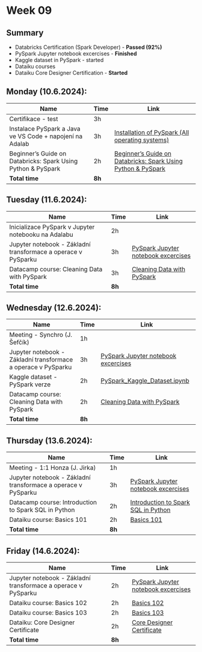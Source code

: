 # Week 09

## Summary
- Databricks Certification (Spark Developer) - **Passed (92%)**
- PySpark Jupyter notebook excercises - **Finished**
- Kaggle dataset in PySpark - started
- Dataiku courses
- Dataiku Core Designer Certification - **Started**


## Monday (10.6.2024):

| **Name** | **Time** | **Link** |
|----------|----------|----------|
| Certifikace - test | 3h |  |
| Instalace PySpark a Java ve VS Code + napojení na Adalab | 3h | [Installation of PySpark (All operating systems)](https://www.datacamp.com/tutorial/installation-of-pyspark#windows-installation) |
| Beginner’s Guide on Databricks: Spark Using Python & PySpark | 2h | [Beginner’s Guide on Databricks: Spark Using Python & PySpark](https://medium.com/analytics-vidhya/beginners-guide-on-databricks-spark-using-python-pyspark-de74d92e4885) |
| **Total time** | **8h** |  |


## Tuesday (11.6.2024):

| **Name** | **Time** | **Link** |
|----------|----------|----------|
| Inicializace PySpark v Jupyter notebooku na Adalabu | 2h | |
| Jupyter notebook - Základní transformace a operace v PySparku | 3h | [PySpark Jupyter notebook excercises](https://git.adastragrp.com/Jakub.Cajzl/learning/-/blob/master/03_Spark/Spark_Excercises.ipynb?ref_type=heads) |
| Datacamp course: Cleaning Data with PySpark | 3h | [Cleaning Data with PySpark](https://app.datacamp.com/learn/courses/cleaning-data-with-pyspark) |
| **Total time** | **8h** |  |

## Wednesday (12.6.2024):

| **Name** | **Time** | **Link** |
|----------|----------|----------|
| Meeting - Synchro (J. Šefčík)  | 1h |  |
| Jupyter notebook - Základní transformace a operace v PySparku | 3h | [PySpark Jupyter notebook excercises](https://git.adastragrp.com/Jakub.Cajzl/learning/-/blob/master/03_Spark/Spark_Excercises.ipynb?ref_type=heads) |
| Kaggle dataset - PySpark verze | 2h | [PySpark_Kaggle_Dataset.ipynb](https://git.adastragrp.com/Jakub.Cajzl/learning/-/blob/master/03_Spark/PySpark_Kaggle_Dataset/PySpark_Kaggle_Dataset.ipynb) |
| Datacamp course: Cleaning Data with PySpark | 2h | [Cleaning Data with PySpark](https://app.datacamp.com/learn/courses/cleaning-data-with-pyspark) |
| **Total time** | **8h** |  |

## Thursday (13.6.2024):

| **Name** | **Time** | **Link** |
|----------|----------|----------|
| Meeting - 1:1 Honza (J. Jirka) | 1h |  |
| Jupyter notebook - Základní transformace a operace v PySparku | 3h | [PySpark Jupyter notebook excercises](https://git.adastragrp.com/Jakub.Cajzl/learning/-/blob/master/03_Spark/Spark_Excercises.ipynb?ref_type=heads) |
| Datacamp course: Introduction to Spark SQL in Python | 2h | [Introduction to Spark SQL in Python](https://app.datacamp.com/learn/courses/introduction-to-spark-sql-in-python) |
| Dataiku course: Basics 101 | 2h | [Basics 101](https://academy.dataiku.com/path/core-designer/basics-101) |
| **Total time** | **8h** |  |

## Friday (14.6.2024):

| **Name** | **Time** | **Link** |
|----------|----------|----------|
| Jupyter notebook - Základní transformace a operace v PySparku | 2h | [PySpark Jupyter notebook excercises](https://git.adastragrp.com/Jakub.Cajzl/learning/-/blob/master/03_Spark/Spark_Excercises.ipynb?ref_type=heads) |
| Dataiku course: Basics 102 | 2h | [Basics 102](https://academy.dataiku.com/path/core-designer/basics-102) |
| Dataiku course: Basics 103 | 2h | [Basics 103](https://academy.dataiku.com/path/core-designer/basics-103) |
| Dataiku: Core Designer Certificate | 2h | [Core Designer Certificate](https://academy.dataiku.com/exam-course) |
| **Total time** | **8h** |  |
